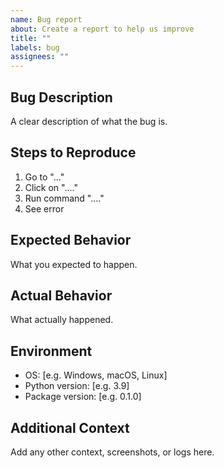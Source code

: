 ```yaml
---
name: Bug report  
about: Create a report to help us improve
title: ""
labels: bug
assignees: ""
---
```


## Bug Description
A clear description of what the bug is.

## Steps to Reproduce  
1. Go to "..."
2. Click on "...."
3. Run command "...." 
4. See error

## Expected Behavior
What you expected to happen.

## Actual Behavior
What actually happened.

## Environment
- OS: [e.g. Windows, macOS, Linux]
- Python version: [e.g. 3.9] 
- Package version: [e.g. 0.1.0]

## Additional Context
Add any other context, screenshots, or logs here.
